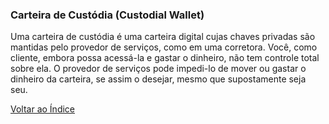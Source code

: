 ### Carteira de Custódia (Custodial Wallet)

Uma carteira de custódia é uma carteira digital cujas chaves privadas são mantidas pelo provedor de serviços, como em uma corretora. Você, como cliente, embora possa acessá-la e gastar o dinheiro, não tem controle total sobre ela. O provedor de serviços pode impedi-lo de mover ou gastar o dinheiro da carteira, se assim o desejar, mesmo que supostamente seja seu.

[Voltar ao Índice](../)